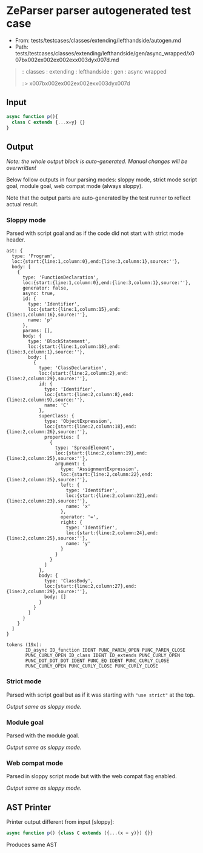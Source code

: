 # ZeParser parser autogenerated test case

- From: tests/testcases/classes/extending/lefthandside/autogen.md
- Path: tests/testcases/classes/extending/lefthandside/gen/async_wrapped/x007bx002ex002ex002exx003dyx007d.md

> :: classes : extending : lefthandside : gen : async wrapped
>
> ::> x007bx002ex002ex002exx003dyx007d

## Input


`````js
async function p(){
  class C extends {...x=y} {}
}
`````

## Output

_Note: the whole output block is auto-generated. Manual changes will be overwritten!_

Below follow outputs in four parsing modes: sloppy mode, strict mode script goal, module goal, web compat mode (always sloppy).

Note that the output parts are auto-generated by the test runner to reflect actual result.

### Sloppy mode

Parsed with script goal and as if the code did not start with strict mode header.

`````
ast: {
  type: 'Program',
  loc:{start:{line:1,column:0},end:{line:3,column:1},source:''},
  body: [
    {
      type: 'FunctionDeclaration',
      loc:{start:{line:1,column:0},end:{line:3,column:1},source:''},
      generator: false,
      async: true,
      id: {
        type: 'Identifier',
        loc:{start:{line:1,column:15},end:{line:1,column:16},source:''},
        name: 'p'
      },
      params: [],
      body: {
        type: 'BlockStatement',
        loc:{start:{line:1,column:18},end:{line:3,column:1},source:''},
        body: [
          {
            type: 'ClassDeclaration',
            loc:{start:{line:2,column:2},end:{line:2,column:29},source:''},
            id: {
              type: 'Identifier',
              loc:{start:{line:2,column:8},end:{line:2,column:9},source:''},
              name: 'C'
            },
            superClass: {
              type: 'ObjectExpression',
              loc:{start:{line:2,column:18},end:{line:2,column:26},source:''},
              properties: [
                {
                  type: 'SpreadElement',
                  loc:{start:{line:2,column:19},end:{line:2,column:25},source:''},
                  argument: {
                    type: 'AssignmentExpression',
                    loc:{start:{line:2,column:22},end:{line:2,column:25},source:''},
                    left: {
                      type: 'Identifier',
                      loc:{start:{line:2,column:22},end:{line:2,column:23},source:''},
                      name: 'x'
                    },
                    operator: '=',
                    right: {
                      type: 'Identifier',
                      loc:{start:{line:2,column:24},end:{line:2,column:25},source:''},
                      name: 'y'
                    }
                  }
                }
              ]
            },
            body: {
              type: 'ClassBody',
              loc:{start:{line:2,column:27},end:{line:2,column:29},source:''},
              body: []
            }
          }
        ]
      }
    }
  ]
}

tokens (19x):
       ID_async ID_function IDENT PUNC_PAREN_OPEN PUNC_PAREN_CLOSE
       PUNC_CURLY_OPEN ID_class IDENT ID_extends PUNC_CURLY_OPEN
       PUNC_DOT_DOT_DOT IDENT PUNC_EQ IDENT PUNC_CURLY_CLOSE
       PUNC_CURLY_OPEN PUNC_CURLY_CLOSE PUNC_CURLY_CLOSE
`````

### Strict mode

Parsed with script goal but as if it was starting with `"use strict"` at the top.

_Output same as sloppy mode._

### Module goal

Parsed with the module goal.

_Output same as sloppy mode._

### Web compat mode

Parsed in sloppy script mode but with the web compat flag enabled.

_Output same as sloppy mode._

## AST Printer

Printer output different from input [sloppy]:

````js
async function p() {class C extends ({...(x = y)}) {}}
````

Produces same AST
